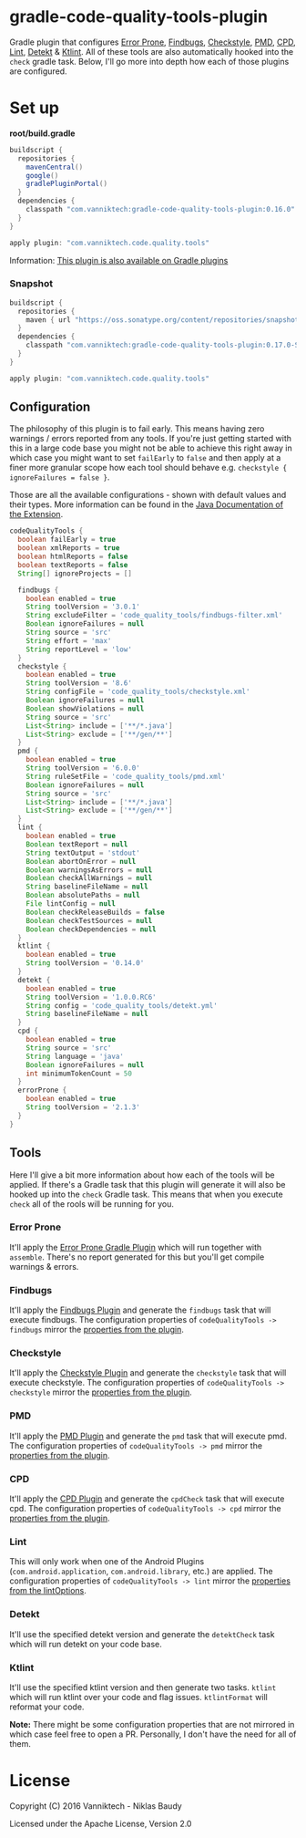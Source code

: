 # gradle-code-quality-tools-plugin

Gradle plugin that configures [Error Prone](http://errorprone.info/), [Findbugs](http://findbugs.sourceforge.net/), [Checkstyle](http://checkstyle.sourceforge.net/), [PMD](https://pmd.github.io/), [CPD](https://pmd.github.io/pmd-6.0.0/#cpd), [Lint](https://developer.android.com/studio/write/lint.html), [Detekt](https://github.com/arturbosch/detekt) & [Ktlint](https://github.com/shyiko/ktlint). All of these tools are also automatically hooked into the `check` gradle task. Below, I'll go more into depth how each of those plugins are configured.

# Set up

**root/build.gradle**

```gradle
buildscript {
  repositories {
    mavenCentral()
    google()
    gradlePluginPortal()
  }
  dependencies {
    classpath "com.vanniktech:gradle-code-quality-tools-plugin:0.16.0"
  }
}

apply plugin: "com.vanniktech.code.quality.tools"
```

Information: [This plugin is also available on Gradle plugins](https://plugins.gradle.org/plugin/com.vanniktech.code.quality.tools)

### Snapshot

```gradle
buildscript {
  repositories {
    maven { url "https://oss.sonatype.org/content/repositories/snapshots" }
  }
  dependencies {
    classpath "com.vanniktech:gradle-code-quality-tools-plugin:0.17.0-SNAPSHOT"
  }
}

apply plugin: "com.vanniktech.code.quality.tools"
```

## Configuration

The philosophy of this plugin is to fail early. This means having zero warnings / errors reported from any tools. If you're just getting started with this in a large code base you might not be able to achieve this right away in which case you might want to set `failEarly` to `false` and then apply at a finer more granular scope how each tool should behave e.g. `checkstyle { ignoreFailures = false }`.

Those are all the available configurations - shown with default values and their types. More information can be found in the [Java Documentation of the Extension](src/main/groovy/com/vanniktech/code/quality/tools/CodeQualityToolsPluginExtension.groovy).

```groovy
codeQualityTools {
  boolean failEarly = true
  boolean xmlReports = true
  boolean htmlReports = false
  boolean textReports = false
  String[] ignoreProjects = []

  findbugs {
    boolean enabled = true
    String toolVersion = '3.0.1'
    String excludeFilter = 'code_quality_tools/findbugs-filter.xml'
    Boolean ignoreFailures = null
    String source = 'src'
    String effort = 'max'
    String reportLevel = 'low'
  }
  checkstyle {
    boolean enabled = true
    String toolVersion = '8.6'
    String configFile = 'code_quality_tools/checkstyle.xml'
    Boolean ignoreFailures = null
    Boolean showViolations = null
    String source = 'src'
    List<String> include = ['**/*.java']
    List<String> exclude = ['**/gen/**']
  }
  pmd {
    boolean enabled = true
    String toolVersion = '6.0.0'
    String ruleSetFile = 'code_quality_tools/pmd.xml'
    Boolean ignoreFailures = null
    String source = 'src'
    List<String> include = ['**/*.java']
    List<String> exclude = ['**/gen/**']
  }
  lint {
    boolean enabled = true
    Boolean textReport = null
    String textOutput = 'stdout'
    Boolean abortOnError = null
    Boolean warningsAsErrors = null
    Boolean checkAllWarnings = null
    String baselineFileName = null
    Boolean absolutePaths = null
    File lintConfig = null
    Boolean checkReleaseBuilds = false
    Boolean checkTestSources = null
    Boolean checkDependencies = null
  }
  ktlint {
    boolean enabled = true
    String toolVersion = '0.14.0'
  }
  detekt {
    boolean enabled = true
    String toolVersion = '1.0.0.RC6'
    String config = 'code_quality_tools/detekt.yml'
    String baselineFileName = null
  }
  cpd {
    boolean enabled = true
    String source = 'src'
    String language = 'java'
    Boolean ignoreFailures = null
    int minimumTokenCount = 50
  }
  errorProne {
    boolean enabled = true
    String toolVersion = '2.1.3'
  }
}
```

## Tools

Here I'll give a bit more information about how each of the tools will be applied. If there's a Gradle task that this plugin will generate it will also be hooked up into the `check` Gradle task. This means that when you execute `check` all of the rools will be running for you.

### Error Prone

It'll apply the [Error Prone Gradle Plugin](https://github.com/tbroyer/gradle-errorprone-plugin) which will run together with `assemble`. There's no report generated for this but you'll get compile warnings & errors.

### Findbugs

It'll apply the [Findbugs Plugin](https://docs.gradle.org/current/userguide/findbugs_plugin.html) and generate the `findbugs` task that will execute findbugs. The configuration properties of `codeQualityTools -> findbugs` mirror the [properties from the plugin](https://docs.gradle.org/current/dsl/org.gradle.api.plugins.quality.FindBugsExtension.html).

### Checkstyle

It'll apply the [Checkstyle Plugin](https://docs.gradle.org/current/userguide/checkstyle_plugin.html) and generate the `checkstyle` task that will execute checkstyle. The configuration properties of `codeQualityTools -> checkstyle` mirror the [properties from the plugin](https://docs.gradle.org/current/dsl/org.gradle.api.plugins.quality.CheckstyleExtension.html).

### PMD

It'll apply the [PMD Plugin](https://docs.gradle.org/current/userguide/pmd_plugin.html) and generate the `pmd` task that will execute pmd. The configuration properties of `codeQualityTools -> pmd` mirror the [properties from the plugin](https://docs.gradle.org/current/dsl/org.gradle.api.plugins.quality.PmdExtension.html).

### CPD

It'll apply the [CPD Plugin](https://github.com/aaschmid/gradle-cpd-plugin) and generate the `cpdCheck` task that will execute cpd. The configuration properties of `codeQualityTools -> cpd` mirror the [properties from the plugin](https://github.com/aaschmid/gradle-cpd-plugin#options).

### Lint

This will only work when one of the Android Plugins (`com.android.application`, `com.android.library`, etc.) are applied. The configuration properties of `codeQualityTools -> lint` mirror the [properties from the lintOptions](https://google.github.io/android-gradle-dsl/current/com.android.build.gradle.internal.dsl.LintOptions.html).

### Detekt

It'll use the specified detekt version and generate the `detektCheck` task which will run detekt on your code base.

### Ktlint

It'll use the specified ktlint version and then generate two tasks. `ktlint` which will run ktlint over your code and flag issues. `ktlintFormat` will reformat your code.

**Note:** There might be some configuration properties that are not mirrored in which case feel free to open a PR. Personally, I don't have the need for all of them.

# License

Copyright (C) 2016 Vanniktech - Niklas Baudy

Licensed under the Apache License, Version 2.0
